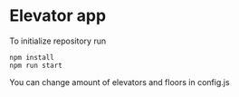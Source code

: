 # Elevator app

To initialize repository run
```
npm install
npm run start
```

You can change amount of elevators and floors in config.js
